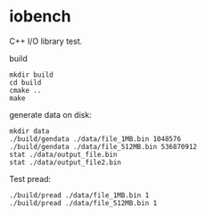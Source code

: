 # iobench
C++ I/O library test.


build
```
mkdir build
cd build
cmake ..
make
```


generate data on disk:

```
mkdir data
./build/gendata ./data/file_1MB.bin 1048576
./build/gendata ./data/file_512MB.bin 536870912
stat ./data/output_file.bin
stat ./data/output_file2.bin
```

Test pread:
```
./build/pread ./data/file_1MB.bin 1
./build/pread ./data/file_512MB.bin 1
```


